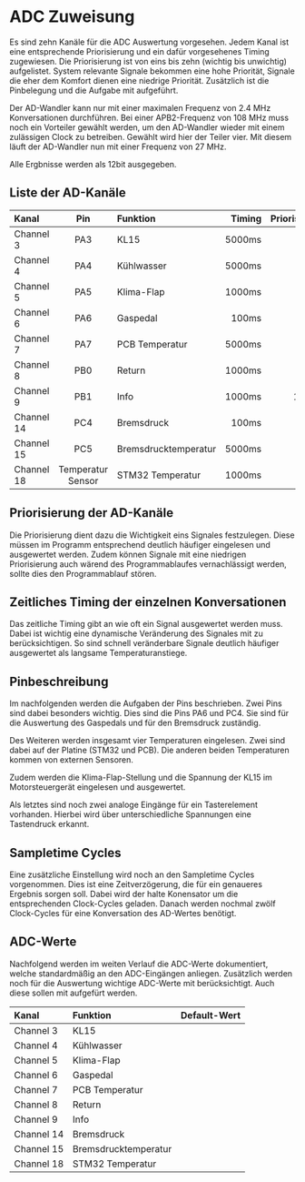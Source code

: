 # **ADC Zuweisung**

Es sind zehn Kanäle für die ADC Auswertung vorgesehen. Jedem Kanal ist eine entsprechende
Priorisierung und ein dafür vorgesehenes Timing zugewiesen. Die Priorisierung ist von eins
bis zehn (wichtig bis unwichtig) aufgelistet. System relevante Signale bekommen eine hohe
Priorität, Signale die eher dem Komfort dienen eine niedrige Priorität. Zusätzlich ist
die Pinbelegung und die Aufgabe mit aufgeführt.

Der AD-Wandler kann nur mit einer maximalen Frequenz von 2.4 MHz Konversationen durchführen.
Bei einer APB2-Frequenz von 108 MHz muss noch ein Vorteiler gewählt werden, um den
AD-Wandler wieder mit einem zulässigen Clock zu betreiben. Gewählt wird hier der Teiler
vier. Mit diesem läuft der AD-Wandler nun mit einer Frequenz von 27 MHz.

Alle Ergbnisse werden als 12bit ausgegeben.

## Liste der AD-Kanäle

| Kanal | Pin | Funktion | Timing | Priorisierung |
|:----- |:---:|:-------- | ------:|:-------------:|
| Channel 3 | PA3 | KL15 | 5000ms | 6 |
| Channel 4 | PA4 | Kühlwasser | 5000ms | 3 |
| Channel 5 | PA5 | Klima-Flap | 1000ms | 4 |
| Channel 6 | PA6 | Gaspedal | 100ms | 2 |
| Channel 7 | PA7 | PCB Temperatur | 5000ms | 7 |
| Channel 8 | PB0 | Return | 1000ms | 9 |
| Channel 9 | PB1 | Info | 1000ms | 10 |
| Channel 14 | PC4 | Bremsdruck | 100ms | 1 |
| Channel 15 | PC5 | Bremsdrucktemperatur | 5000ms | 5 |
| Channel 18 | Temperatur Sensor | STM32 Temperatur | 1000ms | 8 |

## Priorisierung der AD-Kanäle

Die Priorisierung dient dazu die Wichtigkeit eins Signales festzulegen. Diese müssen im
Programm entsprechend deutlich häufiger eingelesen und ausgewertet werden. Zudem können
Signale mit eine niedrigen Priorisierung auch wärend des Programmablaufes vernachlässigt
werden, sollte dies den Programmablauf stören.

## Zeitliches Timing der einzelnen Konversationen

Das zeitliche Timing gibt an wie oft ein Signal ausgewertet werden muss. Dabei ist wichtig
eine dynamische Veränderung des Signales mit zu berücksichtigen. So sind schnell veränderbare
Signale deutlich häufiger ausgewertet als langsame Temperaturanstiege.

## Pinbeschreibung

Im nachfolgenden werden die Aufgaben der Pins beschrieben. Zwei Pins sind dabei besonders
wichtig. Dies sind die Pins PA6 und PC4. Sie sind für die Auswertung des Gaspedals und
für den Bremsdruck zuständig.

Des Weiteren werden insgesamt vier Temperaturen eingelesen. Zwei sind dabei auf der Platine
(STM32 und PCB). Die anderen beiden Temperaturen kommen von externen Sensoren.

Zudem werden die Klima-Flap-Stellung und die Spannung der KL15 im Motorsteuergerät
eingelesen und ausgewertet.

Als letztes sind noch zwei analoge Eingänge für ein Tasterelement vorhanden. Hierbei wird
über unterschiedliche Spannungen eine Tastendruck erkannt.

## Sampletime Cycles

Eine zusätzliche Einstellung wird noch an den Sampletime Cycles vorgenommen. Dies ist eine
Zeitverzögerung, die für ein genaueres Ergebnis sorgen soll. Dabei wird der halte Konensator
um die entsprechenden Clock-Cycles geladen. Danach werden nochmal zwölf Clock-Cycles
für eine Konversation des AD-Wertes benötigt.

## ADC-Werte

Nachfolgend werden im weiten Verlauf die ADC-Werte dokumentiert, welche standardmäßig an
den ADC-Eingängen anliegen. Zusätzlich werden noch für die Auswertung wichtige ADC-Werte
mit berücksichtigt. Auch diese sollen mit aufgefürt werden.

| Kanal | Funktion | Default-Wert |
|:----- |:-------- | ------------:|
| Channel 3 | KL15 |  |
| Channel 4 | Kühlwasser |  |
| Channel 5 | Klima-Flap |  |
| Channel 6 | Gaspedal |  |
| Channel 7 | PCB Temperatur |  |
| Channel 8 | Return |  |
| Channel 9 | Info |  |
| Channel 14 | Bremsdruck |  |
| Channel 15 | Bremsdrucktemperatur |  |
| Channel 18 | STM32 Temperatur |  |